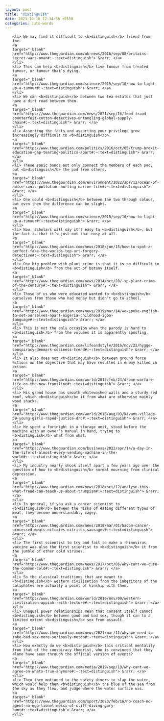 ```yaml
---
layout: post
title: "distinguish"
date: 2023-10-10 12:34:56 +0530
categories: auto-words
---
```

<ol>

    <li> We may find it difficult to <b>distinguish</b> friend from foe.
    <a 
    target="_blank" 
    href="http://www.theguardian.com/uk-news/2016/sep/08/britains-secret-wars-oman#:~:text=distinguish"> &rarr; </a>
    </li>
    <li> This can help <b>distinguish</b> live tumour from treated tumour, or tumour that’s dying.
    <a 
    target="_blank" 
    href="http://www.theguardian.com/science/2015/sep/10/how-to-light-up-a-tumour#:~:text=distinguish"> &rarr; </a>
    </li>
    <li> We can <b>distinguish</b> between two tea estates that just have a dirt road between them.
    <a 
    target="_blank" 
    href="https://www.theguardian.com/news/2021/sep/16/food-fraud-counterfeit-cotton-detectives-untangling-global-supply-chain#:~:text=distinguish"> &rarr; </a>
    </li>
    <li> Asserting the facts and asserting your privilege grow increasingly difficult to <b>distinguish</b>.
    <a 
    target="_blank" 
    href="http://www.theguardian.com/politics/2016/oct/05/trump-brexit-education-gap-tearing-politics-apart#:~:text=distinguish"> &rarr; </a>
    </li>
    <li> These sonic bonds not only connect the members of each pod, but <b>distinguish</b> the pod from others.
    <a 
    target="_blank" 
    href="https://www.theguardian.com/environment/2022/apr/12/ocean-of-noise-sonic-pollution-hurting-marine-life#:~:text=distinguish"> &rarr; </a>
    </li>
    <li> One could <b>distinguish</b> between the two through colour, but even then the difference can be slight.
    <a 
    target="_blank" 
    href="http://www.theguardian.com/science/2015/sep/10/how-to-light-up-a-tumour#:~:text=distinguish"> &rarr; </a>
    </li>
    <li> Now, scholars will say it’s easy to <b>distinguish</b>, but the fact is that it’s just not that easy at all.
    <a 
    target="_blank" 
    href="http://www.theguardian.com/news/2018/jun/15/how-to-spot-a-perfect-fake-the-worlds-top-art-forgery-detective#:~:text=distinguish"> &rarr; </a>
    </li>
    <li> One big problem with plant crime is that it is so difficult to <b>distinguish</b> from the act of botany itself.
    <a 
    target="_blank" 
    href="http://www.theguardian.com/news/2014/oct/28/-sp-plant-crime-of-the-century#:~:text=distinguish"> &rarr; </a>
    </li>
    <li> Those of us who were educated wanted to <b>distinguish</b> ourselves from those who had money but didn’t go to school.
    <a 
    target="_blank" 
    href="http://www.theguardian.com/news/2019/mar/14/we-spoke-english-to-set-ourselves-apart-nigeria-childhood-igbo-language#:~:text=distinguish"> &rarr; </a>
    </li>
    <li> This is not the only occasion when the parody is hard to <b>distinguish</b> from the volumes it is apparently spoofing.
    <a 
    target="_blank" 
    href="http://www.theguardian.com/lifeandstyle/2016/nov/22/hygge-conspiracy-denmark-cosiness-trend#:~:text=distinguish"> &rarr; </a>
    </li>
    <li> It also does not <b>distinguish</b> between ground force actions on the objective that may have resulted in enemy killed in action.
    <a 
    target="_blank" 
    href="http://www.theguardian.com/world/2015/feb/24/drone-warfare-life-on-the-new-frontline#:~:text=distinguish"> &rarr; </a>
    </li>
    <li> His grand house has smooth whitewashed walls and a sturdy red roof, which <b>distinguish</b> it from what are otherwise mainly wood shacks.
    <a 
    target="_blank" 
    href="http://www.theguardian.com/world/2016/aug/03/kavumu-village-39-young-girls-raped-justice-drc#:~:text=distinguish"> &rarr; </a>
    </li>
    <li> He spent a fortnight in a storage unit, stood before the machine with an owner’s manual in hand, trying to <b>distinguish</b> what from what.
    <a 
    target="_blank" 
    href="https://www.theguardian.com/business/2022/apr/14/a-day-in-the-life-of-almost-every-vending-machine-in-the-world#:~:text=distinguish"> &rarr; </a>
    </li>
    <li> My industry nearly shook itself apart a few years ago over the question of how to <b>distinguish</b> normal mourning from clinical depression.
    <a 
    target="_blank" 
    href="http://www.theguardian.com/news/2018/oct/12/analyse-this-what-freud-can-teach-us-about-trumpism#:~:text=distinguish"> &rarr; </a>
    </li>
    <li> In general, if you ask a cancer scientist to <b>distinguish</b> between the risks of eating different types of meat, they become understandably cagey.
    <a 
    target="_blank" 
    href="http://www.theguardian.com/news/2018/mar/01/bacon-cancer-processed-meats-nitrates-nitrites-sausages#:~:text=distinguish"> &rarr; </a>
    </li>
    <li> The first scientist to try and fail to make a rhinovirus vaccine was also the first scientist to <b>distinguish</b> it from the jumble of other cold viruses.
    <a 
    target="_blank" 
    href="http://www.theguardian.com/news/2017/oct/06/why-cant-we-cure-the-common-cold#:~:text=distinguish"> &rarr; </a>
    </li>
    <li> So the classical traditions that are meant to <b>distinguish</b> western civilisation from the inheritors of the caliphates are actually a point of kinship with them.
    <a 
    target="_blank" 
    href="http://www.theguardian.com/world/2016/nov/09/western-civilisation-appiah-reith-lecture#:~:text=distinguish"> &rarr; </a>
    </li>
    <li> Unequal power relationships mean that consent itself cannot <b>distinguish</b> between good and bad sex, though it can to a limited extent <b>distinguish</b> sex from assault.
    <a 
    target="_blank" 
    href="http://www.theguardian.com/news/2021/mar/11/why-we-need-to-take-bad-sex-more-seriously-metoo#:~:text=distinguish"> &rarr; </a>
    </li>
    <li> How exactly do we <b>distinguish</b> this critical mentality from that of the conspiracy theorist, who is convinced that they alone have seen through the official version of events?
    <a 
    target="_blank" 
    href="http://www.theguardian.com/media/2019/sep/19/why-cant-we-agree-on-whats-true-anymore#:~:text=distinguish"> &rarr; </a>
    </li>
    <li> Then they motioned to the safety divers to slap the water, which would help them <b>distinguish</b> the blue of the sea from the sky as they flew, and judge where the water surface was.
    <a 
    target="_blank" 
    href="https://www.theguardian.com/sport/2023/feb/16/no-coach-no-agent-no-ego-lionel-messi-of-cliff-diving-gary-hunt#:~:text=distinguish"> &rarr; </a>
    </li>